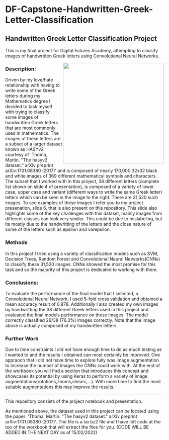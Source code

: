 # DF-Capstone-Handwritten-Greek-Letter-Classification


## Handwritten Greek Letter Classification Project

This is my final project for Digital Futures Academy, attempting to classify images of handwritten Greek letters using Convolutional Neural Networks.


<img align="right" height="320px" src="https://user-images.githubusercontent.com/99501368/154052415-7f133c15-3f74-49c7-9c19-b05bd854888e.jpeg">

### Description:
Driven by my love/hate relationship with having to write some of the Greek letters during my Mathematics degree I decided to task myself with trying to classify some images of handwritten Greek letters that are most commonly used in mathematics. The images of these letters are a subset of a larger dataset known as HASYv2 courtesy of 'Thoma, Martin. "The hasyv2 dataset." arXiv preprint arXiv:1701.08380 (2017)' and is composed of nearly 170,000 32x32 black and white images of 369 different mathematical symbols and characters. The subset that I worked with in this project, 38 different letters (complete list shown on slide 4 of presentation), is composed of a variety of lower case, upper case and variant (different ways to write the same Greek letter) letters which can be seen in the image to the right. There are 31,520 such images. To see examples of these images I refer you to my project presenation, slide 6, that is also present on this repository. This slide also highlights some of the key challenges with this dataset, mainly images from different classes can look very similar. This could be due to mislabeling, but its mostly due to the handwritting of the letters and the close nature of some of the letters such as epsilon and varepsilon.


### Methods
In this project I tried using a variety of classification models such as SVM, Decision Trees, Random Forest and Convolutional Neural Networks(CNNs) to classify these 31,520 images. CNNs showed the most promise for this task and so the majority of this project is dedicated to working with them.

### Conclusions:
To evaluate the performance of the final model that I selected, a Convolutional Neural Network, I used 5-fold cross validation and obtained a mean accuracy result of 0.878. Additionally I also created my own images by handwritting the 38 different Greek letters used in this project and evaluated the final models performance on these images. The model correctly classified 29/38 (76.3%) images correctly. Note that the image above is actually composed of my handwritten letters.

### Further Work
Due to time constraints I did not have enough time to do as much testing as I wanted to and the results I obtained can most certainly be improved. One appraoch that I did not have time to explore fully was image augmentation to increase the number of images the CNNs could work with. At the end of the workbook you will find a section that introduces this concept and showcases its potential by using Keras to perform a variety of image augmentations(rotations,zooms,shears,...). With more time to find the most suitable augmentations this may improve the results. 

---

This repository consists of the project notebook and presentation. 

As mentioned above, the dataset used in this project can be located using the paper: 'Thoma, Martin. "The hasyv2 dataset." arXiv preprint arXiv:1701.08380 (2017)'. The file is a tar.bz2 file and I have left code at the top of the workbook that will extract the files for you. (CODE WILL BE ADDED IN THE NEXT DAY as of 15/02/2022)
